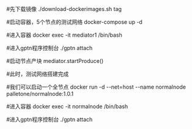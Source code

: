 #先下载镜像
./download-dockerimages.sh tag

#启动容器，5个节点的测试网络
docker-compose up -d

#进入容器
docker exec -it mediator1 /bin/bash

#进入gptn程序控制台
./gptn attach

#启动节点产块
mediator.startProduce()

#此时，测试网络搭建完成

#我们可以启动一个全节点
docker run -d --net=host --name normalnode palletone/normalnode:1.0.1

#进入容器
docker exec -it normalnode /bin/bash

#进入gptn程序控制台
./gptn attach
